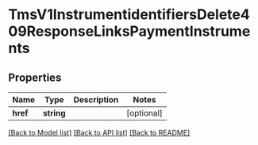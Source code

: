 # TmsV1InstrumentidentifiersDelete409ResponseLinksPaymentInstruments

## Properties
Name | Type | Description | Notes
------------ | ------------- | ------------- | -------------
**href** | **string** |  | [optional] 

[[Back to Model list]](../README.md#documentation-for-models) [[Back to API list]](../README.md#documentation-for-api-endpoints) [[Back to README]](../README.md)


